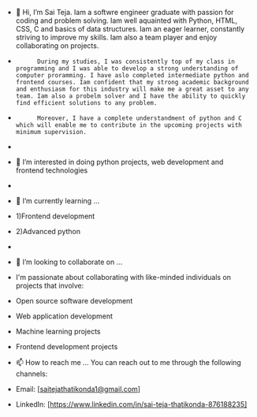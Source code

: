 - 👋 Hi, I’m Sai Teja. Iam a softwre engineer graduate with passion for coding and problem solving. Iam well aquainted with Python, HTML, CSS, C and basics of data structures. Iam an eager learner, constantly striving to improve my skills. Iam also a team player and enjoy collaborating on projects.
-           During my studies, I was consistently top of my class in programming and I was able to develop a strong understanding of computer proramming. I have aslo completed intermediate python and frontend courses. Iam confident that my strong academic background and enthusiasm for this industry will make me a great asset to any team. Iam also a probelm solver and I have the ability to quickly find efficient solutions to any problem.
-           Moreover, I have a complete understandment of python and C which will enable me to contribute in the upcoming projects with minimum supervision.
-           
- 👀 I’m interested in doing python projects, web development and frontend technologies 
- 
- 🌱 I’m currently learning ...
- 1)Frontend development
- 2)Advanced python
- 
- 💞️ I’m looking to collaborate on ...
- I'm passionate about collaborating with like-minded individuals on projects that involve:
- Open source software development
- Web application development
- Machine learning projects
- Frontend development projects

- 📫 How to reach me ...
You can reach out to me through the following channels:

- Email: [saitejathatikonda1@gmail.com]
- LinkedIn: [https://www.linkedin.com/in/sai-teja-thatikonda-876188235]
<!---
28sai/28sai is a ✨ special ✨ repository because its `README.md` (this file) appears on your GitHub profile.
You can click the Preview link to take a look at your changes.
--->

